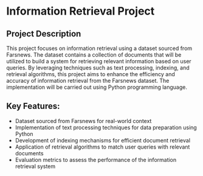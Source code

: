 <!DOCTYPE html>
<html lang="en">

<head>
    <meta charset="UTF-8">
    <meta http-equiv="X-UA-Compatible" content="IE=edge">
    <meta name="viewport" content="width=device-width, initial-scale=1.0">
    <h1>Information Retrieval Project</h1>
</head>
<body>
    <h2>Project Description</h2>
    <p>
        This project focuses on information retrieval using a dataset sourced from Farsnews. The dataset contains a
        collection of documents that will be utilized to build a system for retrieving relevant information based on user
        queries. By leveraging techniques such as text processing, indexing, and retrieval algorithms, this project aims
        to enhance the efficiency and accuracy of information retrieval from the Farsnews dataset. The implementation will
        be carried out using Python programming language.
    </p>
</body>
<body>
    <h2>Key Features:</h2>
    <ul>
        <li>Dataset sourced from Farsnews for real-world context</li>
        <li>Implementation of text processing techniques for data preparation using Python</li>
        <li>Development of indexing mechanisms for efficient document retrieval</li>
        <li>Application of retrieval algorithms to match user queries with relevant documents</li>
        <li>Evaluation metrics to assess the performance of the information retrieval system</li>
    </ul>
</body>
</html>
